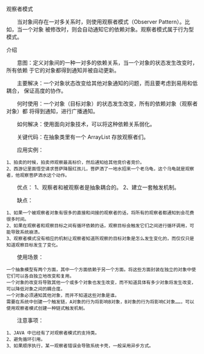 观察者模式

　　当对象间存在一对多关系时，则使用观察者模式（Observer Pattern）。比如，当一个对象
被修改时，则会自动通知它的依赖对象。观察者模式属于行为型模式。

介绍

　　意图：定义对象间的一种一对多的依赖关系，当一个对象的状态发生改变时，所有依赖
于它的对象都得到通知并被自动更新。

　　主要解决：一个对象状态改变给其他对象通知的问题，而且要考虑到易用和低耦合，
保证高度的协作。

　　何时使用：一个对象（目标对象）的状态发生改变，所有的依赖对象（观察者对象）都
将得到通知，进行广播通知。

　　如何解决：使用面向对象技术，可以将这种依赖关系弱化。

　　关键代码：在抽象类里有一个 ArrayList 存放观察者们。

　　应用实例： 

    1、拍卖的时候，拍卖师观察最高标价，然后通知给其他竞价者竞价。 
    2、西游记里面悟空请求菩萨降服红孩儿，菩萨洒了一地水招来一个老乌龟，这个乌龟就是观察者，他观察菩萨洒水这个动作。

　　优点： 1、观察者和被观察者是抽象耦合的。 2、建立一套触发机制。

　　缺点： 

    1、如果一个被观察者对象有很多的直接和间接的观察者的话，将所有的观察者都通知到会花费很多时间。 
    2、如果在观察者和观察目标之间有循环依赖的话，观察目标会触发它们之间进行循环调用，可能导致系统崩溃。 
    3、观察者模式没有相应的机制让观察者知道所观察的目标对象是怎么发生变化的，而仅仅只是知道观察目标发生了变化。

　　使用场景：

    一个抽象模型有两个方面，其中一个方面依赖于另一个方面。将这些方面封装在独立的对象中使它们可以各自独立地改变和复用。
    一个对象的改变将导致其他一个或多个对象也发生改变，而不知道具体有多少对象将发生改变，可以降低对象之间的耦合度。
    一个对象必须通知其他对象，而并不知道这些对象是谁。
    需要在系统中创建一个触发链，A对象的行为将影响B对象，B对象的行为将影响C对象……，可以使用观察者模式创建一种链式触发机制。

　　注意事项： 

    1、JAVA 中已经有了对观察者模式的支持类。 
    2、避免循环引用。 
    3、如果顺序执行，某一观察者错误会导致系统卡壳，一般采用异步方式。